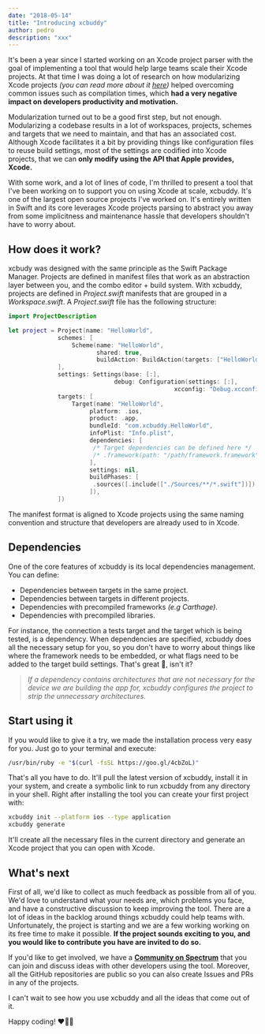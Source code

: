 ```yaml
---
date: "2018-05-14"
title: "Introducing xcbuddy"
author: pedro
description: "xxx"
---
```


It's been a year since I started working on an Xcode project parser with the goal of implementing a tool that would help large teams scale their Xcode projects. At that time I was doing a lot of research on how modularizing Xcode projects _(you can read more about it [here](https://github.com/pepibumur/microfeatures-guidelines))_ helped overcoming common issues such as compilation times, which **had a very negative impact on developers productivity and motivation.**

Modularization turned out to be a good first step, but not enough. Modularizing a codebase results in a lot of workspaces, projects, schemes and targets that we need to maintain, and that has an associated cost. Although Xcode facilitates it a bit by providing things like configuration files to reuse build settings, most of the settings are codified into Xcode projects, that we can **only modify using the API that Apple provides, Xcode.**

With some work, and a lot of lines of code, I'm thrilled to present a tool that I've been working on to support you on using Xcode at scale, xcbuddy. It's one of the largest open source projects I've worked on. It's entirely written in Swift and its core leverages Xcode projects parsing to abstract you away from some implicitness and maintenance hassle that developers shouldn't have to worry about.

## How does it work?

xcbudy was designed with the same principle as the Swift Package Manager. Projects are defined in manifest files that work as an abstraction layer between you, and the combo editor + build system. With xcbuddy, projects are defined in _Project.swift_ manifests that are grouped in a _Workspace.swift_. A _Project.swift_ file has the following structure:

```swift
import ProjectDescription

let project = Project(name: "HelloWorld",
              schemes: [
                  Scheme(name: "HelloWorld",
                         shared: true,
                         buildAction: BuildAction(targets: ["HelloWorld"])),
              ],
              settings: Settings(base: [:],
                              debug: Configuration(settings: [:],
                                               xcconfig: "Debug.xcconfig")),
              targets: [
                  Target(name: "HelloWorld",
                       platform: .ios,
                       product: .app,
                       bundleId: "com.xcbuddy.HelloWorld",
                       infoPlist: "Info.plist",
                       dependencies: [
                        /* Target dependencies can be defined here */
                        /* .framework(path: "/path/framework.framework") */
                       ],
                       settings: nil,
                       buildPhases: [
                        .sources([.include(["./Sources/**/*.swift"])]),
                       ]),
              ])
```

The manifest format is aligned to Xcode projects using the same naming convention and structure that developers are already used to in Xcode.

## Dependencies

One of the core features of xcbuddy is its local dependencies management. You can define:

* Dependencies between targets in the same project.
* Dependencies between targets in different projects.
* Dependencies with precompiled frameworks _(e.g Carthage)_.
* Dependencies with precompiled libraries.

For instance, the connection a tests target and the target which is being tested, is a dependency. When dependencies are specified, xcbuddy does all the necessary setup for you, so you don't have to worry about things like where the framework needs to be embedded, or what flags need to be added to the target build settings. That's great 🎉, isn't it?

> _If a dependency contains architectures that are not necessary for the device we are building the app for, xcbuddy configures the project to strip the unnecessary architectures._

## Start using it

If you would like to give it a try, we made the installation process very easy for you. Just go to your terminal and execute:

```bash
/usr/bin/ruby -e "$(curl -fsSL https://goo.gl/4cbZoL)"
```

That's all you have to do. It'll pull the latest version of xcbuddy, install it in your system, and create a symbolic link to run xcbuddy from any directory in your shell. Right after installing the tool you can create your first project with:

```bash
xcbuddy init --platform ios --type application
xcbuddy generate
```

It'll create all the necessary files in the current directory and generate an Xcode project that you can open with Xcode.

## What's next

First of all, we'd like to collect as much feedback as possible from all of you. We'd love to understand what your needs are, which problems you face, and have a constructive discussion to keep improving the tool. There are a lot of ideas in the backlog around things xcbuddy could help teams with. Unfortunately, the project is starting and we are a few working working on its free time to make it possible. **If the project sounds exciting to you, and you would like to contribute you have are invited to do so.**

If you'd like to get involved, we have a [**Community on Spectrum**](https://spectrum.chat/xcbuddy) that you can join and discuss ideas with other developers using the tool. Moreover, all the GitHub repositories are public so you can also create Issues and PRs in any of the projects.

I can't wait to see how you use xcbuddy and all the ideas that come out of it.

Happy coding! ❤️👩‍💻
